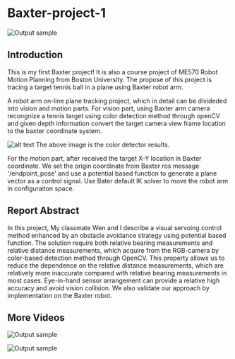 # Baxter-project-1

![Output sample](https://github.com/zhouyuan7/Baxter-project-1/blob/master/gif/baxter_project_1_gif_3.gif)

## Introduction

This is my first Baxter project! It is also a course project of ME570 Robot Motion Planning from Boston University. The propose of this project is tracing a target tennis ball in a plane using Baxter robot arm. 

A robot arm on-line plane tracking project, which in detail can be divideded into vision and motion parts. For vision part, using Baxter arm camera recongnize a tennis target using color detection method through openCV and given depth information convert the target camera view frame location to the baxter coordinate system.  

![alt text](https://github.com/zhouyuan7/Baxter-project-1/blob/master/gif/paper_final.jpg)
The above image is the color detector results.

For the motion part, after received the target X-Y location in Baxter coordinate. We set the origin coordinate from Baxter ros message '/endpoint_pose' and use a potential based function to generate a plane vector as a control signal. Use Bater default IK solver to move the robot arm in configuraiton space.

## Report Abstract

In this project, My classmate Wen and I describe a visual servoing control method enhanced by an obstacle avoidance strategy 
using  potential based function. The solution require both relative bearing measurements and relative distance measurements, 
which  acquire from the RGB-camera by color-based detection method through OpenCV. This property allows us to reduce the 
dependence  on the relative distance measurements, which are relatively more inaccurate compared with relative bearing 
measurements in most cases. Eye-in-hand sensor arrangement can provide a relative high accuracy and avoid vision collision. 
We also validate our approach by implementation on the Baxter robot.


## More Videos

![Output sample](https://github.com/zhouyuan7/Baxter-project-1/blob/master/gif/baxter_project_1_gif_1.gif)

![Output sample](https://github.com/zhouyuan7/Baxter-project-1/blob/master/gif/baxter_project_1_gif_2.gif)

